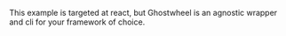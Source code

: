 This example is targeted at react, but Ghostwheel is an agnostic wrapper and cli for your framework of choice.
